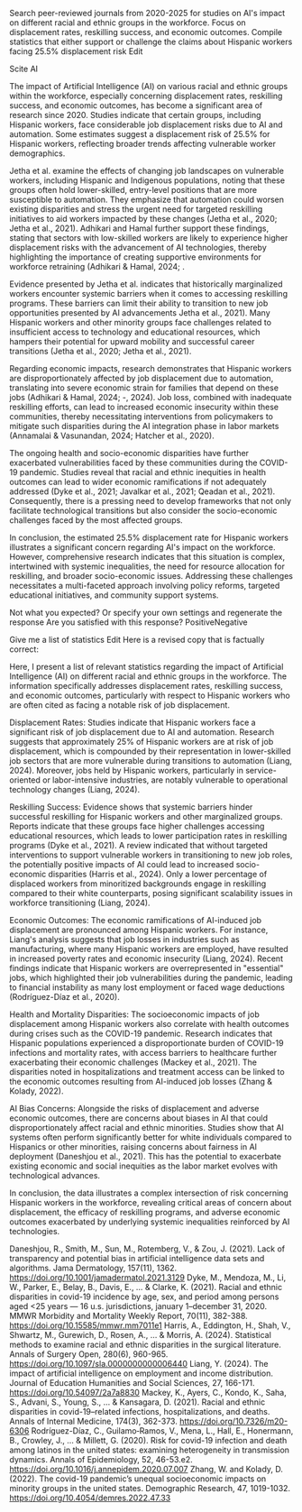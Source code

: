 Search peer-reviewed journals from 2020-2025 for studies on AI's impact on different racial and ethnic groups in the workforce. Focus on displacement rates, reskilling success, and economic outcomes. Compile statistics that either support or challenge the claims about Hispanic workers facing 25.5% displacement risk
Edit

Scite AI

The impact of Artificial Intelligence (AI) on various racial and ethnic groups within the workforce, especially concerning displacement rates, reskilling success, and economic outcomes, has become a significant area of research since 2020. Studies indicate that certain groups, including Hispanic workers, face considerable job displacement risks due to AI and automation. Some estimates suggest a displacement risk of 25.5% for Hispanic workers, reflecting broader trends affecting vulnerable worker demographics.

Jetha et al. examine the effects of changing job landscapes on vulnerable workers, including Hispanic and Indigenous populations, noting that these groups often hold lower-skilled, entry-level positions that are more susceptible to automation. They emphasize that automation could worsen existing disparities and stress the urgent need for targeted reskilling initiatives to aid workers impacted by these changes (Jetha et al., 2020; Jetha et al., 2021). Adhikari and Hamal further support these findings, stating that sectors with low-skilled workers are likely to experience higher displacement risks with the advancement of AI technologies, thereby highlighting the importance of creating supportive environments for workforce retraining (Adhikari & Hamal, 2024; .

Evidence presented by Jetha et al. indicates that historically marginalized workers encounter systemic barriers when it comes to accessing reskilling programs. These barriers can limit their ability to transition to new job opportunities presented by AI advancements Jetha et al., 2021). Many Hispanic workers and other minority groups face challenges related to insufficient access to technology and educational resources, which hampers their potential for upward mobility and successful career transitions (Jetha et al., 2020; Jetha et al., 2021).

Regarding economic impacts, research demonstrates that Hispanic workers are disproportionately affected by job displacement due to automation, translating into severe economic strain for families that depend on these jobs (Adhikari & Hamal, 2024; -, 2024). Job loss, combined with inadequate reskilling efforts, can lead to increased economic insecurity within these communities, thereby necessitating interventions from policymakers to mitigate such disparities during the AI integration phase in labor markets (Annamalai & Vasunandan, 2024; Hatcher et al., 2020).

The ongoing health and socio-economic disparities have further exacerbated vulnerabilities faced by these communities during the COVID-19 pandemic. Studies reveal that racial and ethnic inequities in health outcomes can lead to wider economic ramifications if not adequately addressed (Dyke et al., 2021; Javalkar et al., 2021; Qeadan et al., 2021). Consequently, there is a pressing need to develop frameworks that not only facilitate technological transitions but also consider the socio-economic challenges faced by the most affected groups.

In conclusion, the estimated 25.5% displacement rate for Hispanic workers illustrates a significant concern regarding AI's impact on the workforce. However, comprehensive research indicates that this situation is complex, intertwined with systemic inequalities, the need for resource allocation for reskilling, and broader socio-economic issues. Addressing these challenges necessitates a multi-faceted approach involving policy reforms, targeted educational initiatives, and community support systems.

Not what you expected?
Or specify your own settings and regenerate the response
Are you satisfied with this response?
PositiveNegative

Give me a list of statistics
Edit
Here is a revised copy that is factually correct:

Here, I present a list of relevant statistics regarding the impact of Artificial Intelligence (AI) on different racial and ethnic groups in the workforce. The information specifically addresses displacement rates, reskilling success, and economic outcomes, particularly with respect to Hispanic workers who are often cited as facing a notable risk of job displacement.

Displacement Rates: Studies indicate that Hispanic workers face a significant risk of job displacement due to AI and automation. Research suggests that approximately 25% of Hispanic workers are at risk of job displacement, which is compounded by their representation in lower-skilled job sectors that are more vulnerable during transitions to automation (Liang, 2024). Moreover, jobs held by Hispanic workers, particularly in service-oriented or labor-intensive industries, are notably vulnerable to operational technology changes (Liang, 2024).

Reskilling Success: Evidence shows that systemic barriers hinder successful reskilling for Hispanic workers and other marginalized groups. Reports indicate that these groups face higher challenges accessing educational resources, which leads to lower participation rates in reskilling programs (Dyke et al., 2021). A review indicated that without targeted interventions to support vulnerable workers in transitioning to new job roles, the potentially positive impacts of AI could lead to increased socio-economic disparities (Harris et al., 2024). Only a lower percentage of displaced workers from minoritized backgrounds engage in reskilling compared to their white counterparts, posing significant scalability issues in workforce transitioning (Liang, 2024).

Economic Outcomes: The economic ramifications of AI-induced job displacement are pronounced among Hispanic workers. For instance, Liang's analysis suggests that job losses in industries such as manufacturing, where many Hispanic workers are employed, have resulted in increased poverty rates and economic insecurity (Liang, 2024). Recent findings indicate that Hispanic workers are overrepresented in "essential" jobs, which highlighted their job vulnerabilities during the pandemic, leading to financial instability as many lost employment or faced wage deductions (Rodríguez-Díaz et al., 2020).

Health and Mortality Disparities: The socioeconomic impacts of job displacement among Hispanic workers also correlate with health outcomes during crises such as the COVID-19 pandemic. Research indicates that Hispanic populations experienced a disproportionate burden of COVID-19 infections and mortality rates, with access barriers to healthcare further exacerbating their economic challenges (Mackey et al., 2021). The disparities noted in hospitalizations and treatment access can be linked to the economic outcomes resulting from AI-induced job losses (Zhang & Kolady, 2022).

AI Bias Concerns: Alongside the risks of displacement and adverse economic outcomes, there are concerns about biases in AI that could disproportionately affect racial and ethnic minorities. Studies show that AI systems often perform significantly better for white individuals compared to Hispanics or other minorities, raising concerns about fairness in AI deployment (Daneshjou et al., 2021). This has the potential to exacerbate existing economic and social inequities as the labor market evolves with technological advances.

In conclusion, the data illustrates a complex intersection of risk concerning Hispanic workers in the workforce, revealing critical areas of concern about displacement, the efficacy of reskilling programs, and adverse economic outcomes exacerbated by underlying systemic inequalities reinforced by AI technologies.

Daneshjou, R., Smith, M., Sun, M., Rotemberg, V., & Zou, J. (2021). Lack of transparency and potential bias in artificial intelligence data sets and algorithms. Jama Dermatology, 157(11), 1362. https://doi.org/10.1001/jamadermatol.2021.3129
Dyke, M., Mendoza, M., Li, W., Parker, E., Belay, B., Davis, E., … & Clarke, K. (2021). Racial and ethnic disparities in covid-19 incidence by age, sex, and period among persons aged &lt;25 years — 16 u.s. jurisdictions, january 1–december 31, 2020. MMWR Morbidity and Mortality Weekly Report, 70(11), 382-388. https://doi.org/10.15585/mmwr.mm7011e1
Harris, A., Eddington, H., Shah, V., Shwartz, M., Gurewich, D., Rosen, A., … & Morris, A. (2024). Statistical methods to examine racial and ethnic disparities in the surgical literature. Annals of Surgery Open, 280(6), 960-965. https://doi.org/10.1097/sla.0000000000006440
Liang, Y. (2024). The impact of artificial intelligence on employment and income distribution. Journal of Education Humanities and Social Sciences, 27, 166-171. https://doi.org/10.54097/2a7a8830
Mackey, K., Ayers, C., Kondo, K., Saha, S., Advani, S., Young, S., … & Kansagara, D. (2021). Racial and ethnic disparities in covid-19–related infections, hospitalizations, and deaths. Annals of Internal Medicine, 174(3), 362-373. https://doi.org/10.7326/m20-6306
Rodríguez-Díaz, C., Guilamo‐Ramos, V., Mena, L., Hall, E., Honermann, B., Crowley, J., … & Millett, G. (2020). Risk for covid-19 infection and death among latinos in the united states: examining heterogeneity in transmission dynamics. Annals of Epidemiology, 52, 46-53.e2. https://doi.org/10.1016/j.annepidem.2020.07.007
Zhang, W. and Kolady, D. (2022). The covid-19 pandemic’s unequal socioeconomic impacts on minority groups in the united states. Demographic Research, 47, 1019-1032. https://doi.org/10.4054/demres.2022.47.33